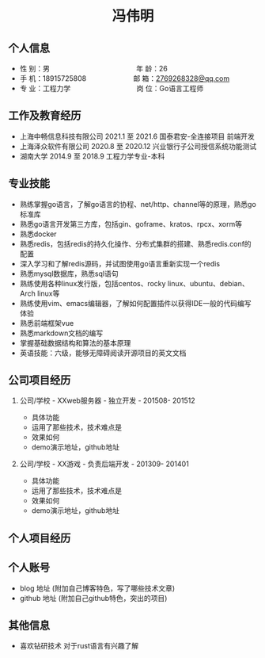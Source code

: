  <center>
     <h1>冯伟明</h1>
 </center>


## 个人信息 

* 性 别：男&emsp;&emsp;&emsp;&emsp;&emsp;&emsp;&emsp;&emsp;&emsp;&emsp;&emsp;&emsp;&ensp;年 龄：26
* 手 机：18915725808&emsp;&emsp;&emsp;&emsp;&emsp;&emsp;&ensp;   邮 箱：2769268328@qq.com
* 专 业：工程力学&emsp;&emsp;&emsp;&emsp;&emsp;&emsp; &emsp;&emsp;&emsp; 岗 位：Go语言工程师

## 工作及教育经历

* 上海中畅信息科技有限公司			2021.1 至 2021.6		国泰君安-全连接项目  前端开发
* 上海泽众软件有限公司                    2020.8 至 2020.12      兴业银行子公司授信系统功能测试   
* 湖南大学	                                       2014.9 至 2018.9        工程力学专业-本科        

## 专业技能

* 熟练掌握go语言，了解go语言的协程、net/http、channel等的原理，熟悉go标准库
* 熟悉go语言开发第三方库，包括gin、goframe、kratos、rpcx、xorm等
* 熟悉docker
* 熟悉redis，包括redis的持久化操作、分布式集群的搭建、熟悉redis.conf的配置
* 深入学习和了解redis源码，并试图使用go语言重新实现一个redis
* 熟悉mysql数据库，熟悉sql语句
* 熟练使用各种linux发行版，包括centos、rocky linux、ubuntu、debian、Arch linux等
* 熟练使用vim、emacs编辑器，了解如何配置插件以获得IDE一般的代码编写体验
* 熟悉前端框架vue
* 熟悉markdown文档的编写
* 掌握基础数据结构和算法的基本原理
* 英语技能：六级，能够无障碍阅读开源项目的英文文档

## 公司项目经历

1. 公司/学校 - XXweb服务器 - 独立开发 - 201508- 201512 
    * 具体功能 
    * 运用了那些技术，技术难点是
    * 效果如何
    * demo演示地址，github地址 

2. 公司/学校 - XX游戏 - 负责后端开发 - 201309- 201401 
    * 具体功能 
    * 运用了那些技术，技术难点是
    * 效果如何
    * demo演示地址，github地址 

## 个人项目经历



## 个人账号 
* blog 地址 (附加自己博客特色，写了哪些技术文章)
* github 地址 (附加自己github特色，突出的项目)

## 其他信息 
* 喜欢钻研技术 对于rust语言有兴趣了解

